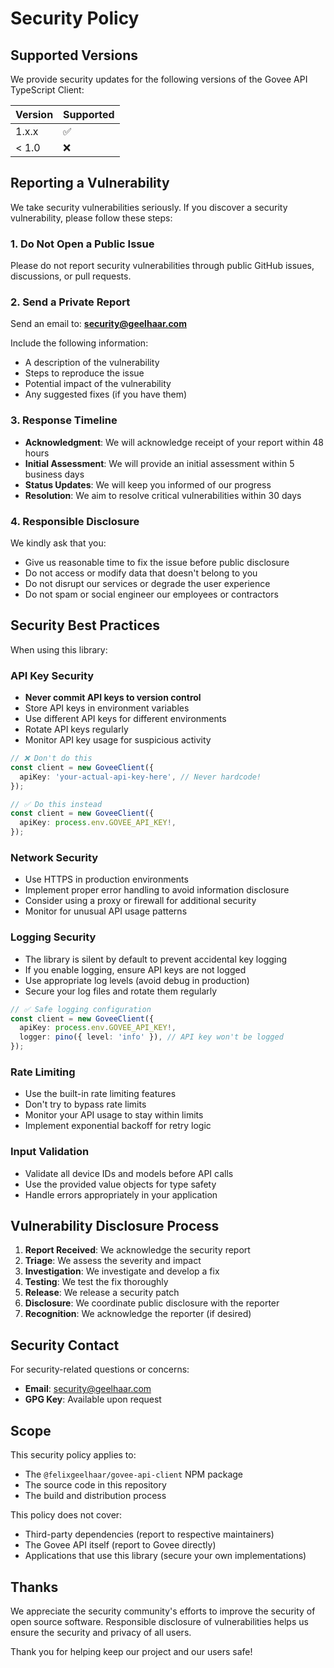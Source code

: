 # Security Policy

## Supported Versions

We provide security updates for the following versions of the Govee API TypeScript Client:

| Version | Supported          |
| ------- | ------------------ |
| 1.x.x   | :white_check_mark: |
| < 1.0   | :x:                |

## Reporting a Vulnerability

We take security vulnerabilities seriously. If you discover a security vulnerability, please follow these steps:

### 1. Do Not Open a Public Issue

Please do not report security vulnerabilities through public GitHub issues, discussions, or pull requests.

### 2. Send a Private Report

Send an email to: **security@geelhaar.com**

Include the following information:

- A description of the vulnerability
- Steps to reproduce the issue
- Potential impact of the vulnerability
- Any suggested fixes (if you have them)

### 3. Response Timeline

- **Acknowledgment**: We will acknowledge receipt of your report within 48 hours
- **Initial Assessment**: We will provide an initial assessment within 5 business days
- **Status Updates**: We will keep you informed of our progress
- **Resolution**: We aim to resolve critical vulnerabilities within 30 days

### 4. Responsible Disclosure

We kindly ask that you:

- Give us reasonable time to fix the issue before public disclosure
- Do not access or modify data that doesn't belong to you
- Do not disrupt our services or degrade the user experience
- Do not spam or social engineer our employees or contractors

## Security Best Practices

When using this library:

### API Key Security

- **Never commit API keys to version control**
- Store API keys in environment variables
- Use different API keys for different environments
- Rotate API keys regularly
- Monitor API key usage for suspicious activity

```typescript
// ❌ Don't do this
const client = new GoveeClient({
  apiKey: 'your-actual-api-key-here', // Never hardcode!
});

// ✅ Do this instead
const client = new GoveeClient({
  apiKey: process.env.GOVEE_API_KEY!,
});
```

### Network Security

- Use HTTPS in production environments
- Implement proper error handling to avoid information disclosure
- Consider using a proxy or firewall for additional security
- Monitor for unusual API usage patterns

### Logging Security

- The library is silent by default to prevent accidental key logging
- If you enable logging, ensure API keys are not logged
- Use appropriate log levels (avoid debug in production)
- Secure your log files and rotate them regularly

```typescript
// ✅ Safe logging configuration
const client = new GoveeClient({
  apiKey: process.env.GOVEE_API_KEY!,
  logger: pino({ level: 'info' }), // API key won't be logged
});
```

### Rate Limiting

- Use the built-in rate limiting features
- Don't try to bypass rate limits
- Monitor your API usage to stay within limits
- Implement exponential backoff for retry logic

### Input Validation

- Validate all device IDs and models before API calls
- Use the provided value objects for type safety
- Handle errors appropriately in your application

## Vulnerability Disclosure Process

1. **Report Received**: We acknowledge the security report
2. **Triage**: We assess the severity and impact
3. **Investigation**: We investigate and develop a fix
4. **Testing**: We test the fix thoroughly
5. **Release**: We release a security patch
6. **Disclosure**: We coordinate public disclosure with the reporter
7. **Recognition**: We acknowledge the reporter (if desired)

## Security Contact

For security-related questions or concerns:

- **Email**: security@geelhaar.com
- **GPG Key**: Available upon request

## Scope

This security policy applies to:

- The `@felixgeelhaar/govee-api-client` NPM package
- The source code in this repository
- The build and distribution process

This policy does not cover:

- Third-party dependencies (report to respective maintainers)
- The Govee API itself (report to Govee directly)
- Applications that use this library (secure your own implementations)

## Thanks

We appreciate the security community's efforts to improve the security of open source software. Responsible disclosure of vulnerabilities helps us ensure the security and privacy of all users.

Thank you for helping keep our project and our users safe!
